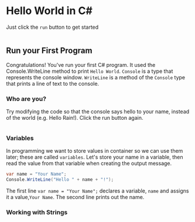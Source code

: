 # Hello World in C#
Just click the `run` button to get started
``` cs --source-file .\csharp_tutorial\Program.cs --project .\csharp_tutorial\csharp_tutorial.csproj --region Helloworld
```


## Run your First Program
Congratulations! You've run your first C# program. It used the Console.WriteLine method to print `Hello World`. `Console` is a type that represents the console window. `WriteLine` is a method of the `Console` type that prints a line of text to the console. 

### Who are you? 
Try modifying the code so that the console says hello to your name, instead of the world (e.g. Hello Rain!). Click the run button again.
``` cs --source-file .\newtest\Program.cs --project .\newtest\newtest.csproj --region test
```
### Variables
In programming we want to store values in container so we can use them later; these are called `variables`. 
Let's store your name in a variable, then read the value from that variable when creating the output message. 
``` cs --source-file .\csharp_tutorial\Program.cs --project .\csharp_tutorial\csharp_tutorial.csproj --region run1
var name = "Your Name";
Console.WriteLine("Hello " + name + "!");
```
The first line `var name = "Your Name";` declares a variable, `name` and assigns it a value,`Your Name`. The second line prints out the name.

### Working with Strings 